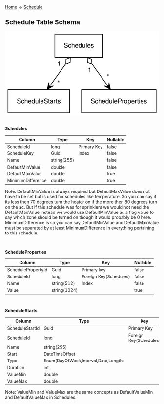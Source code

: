 [Home](../index.md) -> [Schedule](index.md)

## Schedule Table Schema
![Table Relationships](Schema.svg)
<br />
<br />

__Schedules__

|Column|Type|Key|Nullable|
|--|--|--|--|
|ScheduleId|long|Primary Key|false|
|ScheduleKey|Guid|Index|false|
|Name|string(255)||false|
|DefaultMinValue|double||false|
|DefaultMaxValue|double||true|
|MinimumDifference|double||true|

Note: DefaultMinValue is always required but DefaultMaxValue does not have to be set but is used for schedules like temperature. So you can say if its less then 70 degrees turn the heater on if the more then 80 degrees turn on the ac. But if this schedule was for sprinklers we would not need the DefaultMaxValue instead we would use DefaultMinValue as a flag value to say which zone should be turned on though it would probably be 0 here. MinimumDifference is so you can say DefaultMinValue and DefaultMaxValue must be separated by at least MinimumDifference in everything pertaining to this schedule.

<br />

__ScheduleProperties__

|Column|Type|Key|Nullable|
|--|--|--|--|
|SchedulePropertyId|Guid|Primary key|false|
|ScheduleId|long|Foreign Key(Schedules)|false|
|Name|string(512)|Index|false|
|Value|string(1024)||true|

<br />

__ScheduleStarts__

|Column|Type|Key|Nullable|
|--|--|--|--|
|ScheduleStartId|Guid|Primary Key|false|
|ScheduleId|long|Foreign Key(Schedules)|false|
|Name|string(255)||false|
|Start|DateTimeOffset||false|
|Type|Enum(DayOfWeek,Interval,Date,Length)||false|
|Duration|int||true|
|ValueMin|double||false|
|ValueMax|double||true|

Note: ValueMin and ValueMax are the same concepts as DefaultValueMin and DefaultValueMax in Schedules.